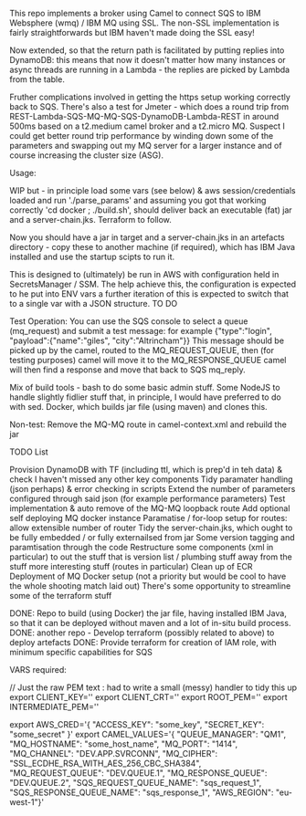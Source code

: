 
This repo implements a broker using Camel to connect SQS to IBM Websphere (wmq) / IBM MQ using SSL. The non-SSL implementation is fairly straightforwards but IBM haven't made doing the SSL easy!

Now extended, so that the return path is facilitated by putting replies into DynamoDB: this means that now it doesn't matter how many instances or async threads are running in a Lambda - the replies are picked by Lambda from the table.

Fruther complications involved in getting the https setup working correctly back to SQS. There's also a test for Jmeter - which does a round trip from REST-Lambda-SQS-MQ-MQ-SQS-DynamoDB-Lambda-REST in around 500ms based on a t2.medium camel broker and a t2.micro MQ. Suspect I could get better round trip performance by winding down some of the parameters and swapping out my MQ server for a larger instance and of course increasing the cluster size (ASG).

Usage:

WIP but - in principle load some vars (see below) & aws session/credentials loaded and run './parse_params' and assuming you got that working correctly 'cd docker ; ./build.sh', should deliver back an executable (fat) jar and a server-chain.jks. Terraform to follow.

Now you should have a jar in target and a server-chain.jks in an artefacts directory - copy these to another machine (if required), which has IBM Java installed and use the startup scipts to run it.

This is designed to (ultimately) be run in AWS with configuration held in SecretsManager / SSM. The help achieve this, the configuration is expected to he put into ENV vars
a further iteration of this is expected to switch that to a single var with a JSON structure. TO DO

Test Operation:
You can use the SQS console to select a queue (mq_request) and submit a test message: for example {"type":"login", "payload":{"name":"giles", "city":"Altrincham"}}
This message should be picked up by the camel, routed to the MQ_REQUEST_QUEUE, then (for testing purposes) camel will move it to the MQ_RESPONSE_QUEUE
camel will then find a response and move that back to SQS mq_reply.

Mix of build tools - bash to do some basic admin stuff. Some NodeJS to handle slightly fidlier stuff that, in principle, I would have preferred to do with sed. Docker, which builds jar file (using maven) and clones this.

Non-test:
Remove the MQ-MQ route in camel-context.xml and rebuild the jar

TODO List

Provision DynamoDB with TF (including ttl, which is prep'd in teh data) & check I haven't missed any other key components
Tidy paramater handling (json perhaps) & error checking in scripts
Extend the number of parameters configured through said json (for example performance parameters)
Test implementation & auto remove of the MQ-MQ loopback route
Add optional self deploying MQ docker instance
Paramatise / for-loop setup for routes: allow extensible number of router
Tidy the server-chain.jks, which ought to be fully embedded / or fully externailsed from jar
Some version tagging and paramtisation through the code
Restructure some components (xml in particular) to out the stuff that is version list / plumbing stuff away from the stuff more interesting stuff (routes in particular)
Clean up of ECR
Deployment of MQ Docker setup (not a priority but would be cool to have the whole shooting match laid out)
There's some opportunity to streamline some of the terraform stuff

DONE: Repo to build (using Docker) the jar file, having installed IBM Java, so that it can be deployed without maven and a lot of in-situ build process.
DONE: another repo - Develop terraform (possibly related to above) to deploy artefacts
DONE: Provide terraform for creation of IAM role, with minimum specific capabilities for SQS


VARS required:

// Just the raw PEM text : had to write a small (messy) handler to tidy this up
export CLIENT_KEY=''
export CLIENT_CRT=''
export ROOT_PEM=''
export INTERMEDIATE_PEM=''

export AWS_CRED='{ "ACCESS_KEY": "some_key", "SECRET_KEY": "some_secret" }'
export CAMEL_VALUES='{ "QUEUE_MANAGER": "QM1", "MQ_HOSTNAME": "some_host_name", "MQ_PORT": "1414", "MQ_CHANNEL": "DEV.APP.SVRCONN", "MQ_CIPHER": "SSL_ECDHE_RSA_WITH_AES_256_CBC_SHA384", "MQ_REQUEST_QUEUE": "DEV.QUEUE.1", "MQ_RESPONSE_QUEUE": "DEV.QUEUE.2", "SQS_REQUEST_QUEUE_NAME": "sqs_request_1", "SQS_RESPONSE_QUEUE_NAME": "sqs_response_1", "AWS_REGION": "eu-west-1"}'